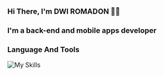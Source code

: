 ### Hi There, I'm DWI ROMADON 👨‍💻

### I'm a back-end and mobile apps developer


### Language And Tools
![My Skills](https://skills.thijs.gg/icons?i=php,laravel,javascript,typescript,vue,react,expressjs,nodejs,vite,bootstrap,tailwindcss,scss,mysql,postgresql,firebase,mongodb,vscode,git&theme=light)
